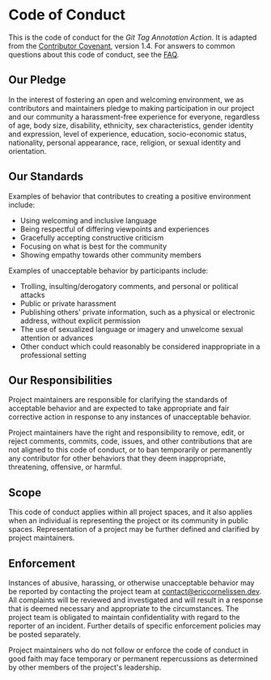 # Code of Conduct

This is the code of conduct for the _Git Tag Annotation Action_. It is adapted
from the [Contributor Covenant], version 1.4. For answers to common questions
about this code of conduct, see the [FAQ].

## Our Pledge

In the interest of fostering an open and welcoming environment, we as
contributors and maintainers pledge to making participation in our project and
our community a harassment-free experience for everyone, regardless of age, body
size, disability, ethnicity, sex characteristics, gender identity and
expression, level of experience, education, socio-economic status, nationality,
personal appearance, race, religion, or sexual identity and orientation.

## Our Standards

Examples of behavior that contributes to creating a positive environment
include:

- Using welcoming and inclusive language
- Being respectful of differing viewpoints and experiences
- Gracefully accepting constructive criticism
- Focusing on what is best for the community
- Showing empathy towards other community members

Examples of unacceptable behavior by participants include:

- Trolling, insulting/derogatory comments, and personal or political attacks
- Public or private harassment
- Publishing others' private information, such as a physical or electronic
  address, without explicit permission
- The use of sexualized language or imagery and unwelcome sexual attention or
  advances
- Other conduct which could reasonably be considered inappropriate in a
  professional setting

## Our Responsibilities

Project maintainers are responsible for clarifying the standards of acceptable
behavior and are expected to take appropriate and fair corrective action in
response to any instances of unacceptable behavior.

Project maintainers have the right and responsibility to remove, edit, or
reject comments, commits, code, issues, and other contributions that are not
aligned to this code of conduct, or to ban temporarily or permanently any
contributor for other behaviors that they deem inappropriate, threatening,
offensive, or harmful.

## Scope

This code of conduct applies within all project spaces, and it also applies when
an individual is representing the project or its community in public spaces.
Representation of a project may be further defined and clarified by project
maintainers.

## Enforcement

Instances of abusive, harassing, or otherwise unacceptable behavior may be
reported by contacting the project team at [contact@ericcornelissen.dev]. All
complaints will be reviewed and investigated and will result in a response that
is deemed necessary and appropriate to the circumstances. The project team is
obligated to maintain confidentiality with regard to the reporter of an
incident. Further details of specific enforcement policies may be posted
separately.

Project maintainers who do not follow or enforce the code of conduct in good
faith may face temporary or permanent repercussions as determined by other
members of the project's leadership.

[contact@ericcornelissen.dev]: mailto:contact@ericcornelissen.dev
[contributor covenant]: https://www.contributor-covenant.org
[faq]: https://www.contributor-covenant.org/faq
